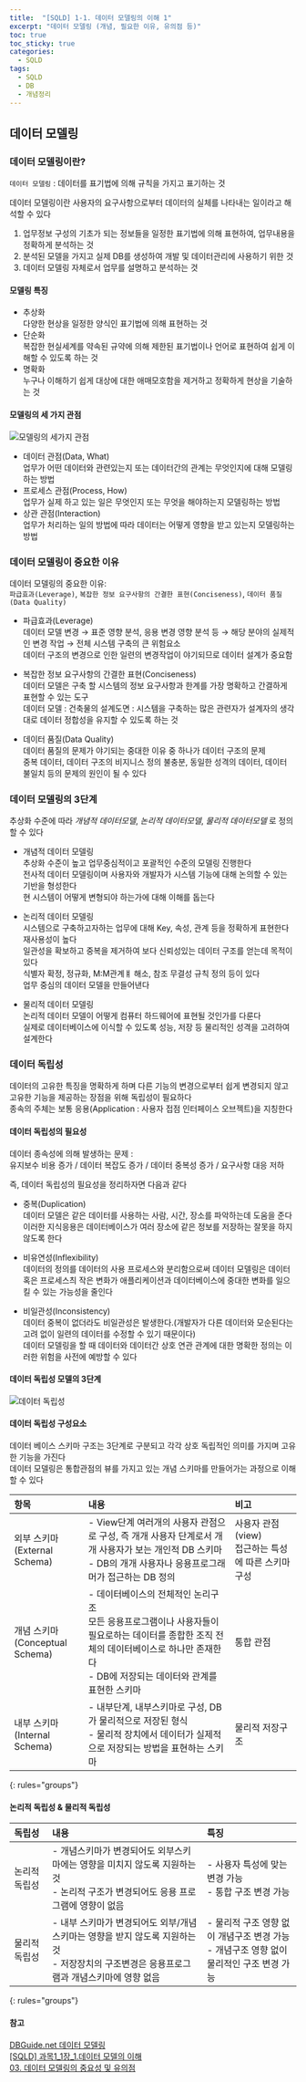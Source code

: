 ```yaml
---
title:  "[SQLD] 1-1. 데이터 모델링의 이해 1"
excerpt: "데이터 모델링 (개념, 필요한 이유, 유의점 등)"
toc: true
toc_sticky: true
categories:
  - SQLD
tags:
  - SQLD
  - DB
  - 개념정리
---
```

## 데이터 모델링  

### 데이터 모델링이란?  
`데이터 모델링` : 데이터를 표기법에 의해 규칙을 가지고 표기하는 것  

데이터 모델링이란 사용자의 요구사항으로부터 데이터의 실체를 나타내는 일이라고 해석할 수 있다  

1) 업무정보 구성의 기초가 되는 정보들을 일정한 표기법에 의해 표현하여, 업무내용을 정확하게 분석하는 것  
2) 분석된 모델을 가지고 실제 DB를 생성하여 개발 및 데이터관리에 사용하기 위한 것  
3) 데이터 모델링 자체로서 업무를 설명하고 분석하는 것  

#### 모델링 특징  
* 추상화  
  다양한 현상을 일정한 양식인 표기법에 의해 표현하는 것  
* 단순화  
  복잡한 현실세계를 약속된 규약에 의해 제한된 표기법이나 언어로 표현하여 쉽게 이해할 수 있도록 하는 것  
* 명확화  
  누구나 이해하기 쉽게 대상에 대한 애매모호함을 제거하고 정확하게 현상을 기술하는 것  



#### 모델링의 세 가지 관점  


![모델링의 세가지 관점](http://www.dbguide.net/publishing/img/knowledge/SQL_002.jpg)  


* 데이터 관점(Data, What)  
  업무가 어떤 데이터와 관련있는지 또는 데이터간의 관계는 무엇인지에 대해 모델링 하는 방법  
* 프로세스 관점(Process, How)  
  업무가 실제 하고 있는 일은 무엇인지 또는 무엇을 해야하는지 모델링하는 방법  
* 상관 관점(Interaction)  
  업무가 처리하는 일의 방법에 따라 데이터는 어떻게 영향을 받고 있는지 모델링하는 방법  


### 데이터 모델링이 중요한 이유  
데이터 모델링의 중요한 이유:  
`파급효과(Leverage)`, `복잡한 정보 요구사항의 간결한 표현(Conciseness)`, `데이터 품질(Data Quality)`  

* 파급효과(Leverage)  
데이터 모델 변경 → 표준 영향 분석, 응용 변경 영향 분석 등 → 해당 분야의 실제적인 변경 작업 → 전체 시스템 구축의 큰 위험요소  
데이터 구조의 변경으로 인한 일련의 변경작업이 야기되므로 데이터 설계가 중요함  


* 복잡한 정보 요구사항의 간결한 표현(Conciseness)  
데이터 모델은 구축 할 시스템의 정보 요구사항과 한계를 가장 명확하고 간결하게 표현할 수 있는 도구  
데이터 모델 : 건축물의 설계도면 : 시스템을 구축하는 많은 관련자가 설계자의 생각대로 데이터 정합성을 유지할 수 있도록 하는 것  


* 데이터 품질(Data Quality)  
데이터 품질의 문제가 야기되는 중대한 이유 중 하나가 데이터 구조의 문제  
중복 데이터, 데이터 구조의 비지니스 정의 불충분, 동일한 성격의 데이터, 데이터 불일치 등의 문제의 원인이 될 수 있다  

### 데이터 모델링의 3단계  
추상화 수준에 따라 *개념적 데이터모델*, *논리적 데이터모델*, *물리적 데이터모델* 로 정의할 수 있다  


* 개념적 데이터 모델링  
  추상화 수준이 높고 업무중심적이고 포괄적인 수준의 모델링 진행한다  
  전사적 데이터 모델링이며 사용자와 개발자가 시스템 기능에 대해 논의할 수 있는 기반을 형성한다  
  현 시스템이 어떻게 변형되야 하는가에 대해 이해를 돕는다  


* 논리적 데이터 모델링  
  시스템으로 구축하고자하는 업무에 대해 Key, 속성, 관계 등을 정확하게 표현한다  
  재사용성이 높다  
  일관성을 확보하고 중복을 제거하여 보다 신뢰성있는 데이터 구조를 얻는데 목적이 있다  
  식별자 확정, 정규화, M:M관계ㅒ 해소, 참조 무결성 규칙 정의 등이 있다  
  업무 중심의 데이터 모델을 만들어낸다  


* 물리적 데이터 모델링  
  논리적 데이터 모델이 어떻게 컴퓨터 하드웨어에 표현될 것인가를 다룬다  
  실제로 데이터베이스에 이식할 수 있도록 성능, 저장 등 물리적인 성격을 고려하여 설계한다  

### 데이터 독립성  
데이터의 고유한 특징을 명확하게 하며 다른 기능의 변경으로부터 쉽게 변경되지 않고 고유한 기능을 제공하는 장점을 위해 독립성이 필요하다  
종속의 주체는 보통 응용(Application : 사용자 접점 인터페이스 오브젝트)을 지칭한다  

#### 데이터 독립성의 필요성  
데이터 종속성에 의해 발생하는 문제 :  
유지보수 비용 증가 / 데이터 복잡도 증가 / 데이터 중복성 증가 / 요구사항 대응 저하  

즉, 데이터 독립성의 필요성을 정리하자면 다음과 같다  

* 중복(Duplication)  
  데이터 모델은 같은 데이터를 사용하는 사람, 시간, 장소를 파악하는데 도움을 준다  
  이러한 지식응용은 데이터베이스가 여러 장소에 같은 정보를 저장하는 잘못을 하지 않도록 한다  


* 비유연성(Inflexibility)  
  데이터의 정의를 데이터의 사용 프로세스와 분리함으로써 데이터 모델링은 데이터 혹은 프로세스츼 작은 변화가 애플리케이션과 데이터베이스에 중대한 변화를 일으킬 수 있는 가능성을 줄인다  


* 비일관성(Inconsistency)  
  데이터 중복이 없더라도 비일관성은 발생한다.(개발자가 다른 데이터와 모순된다는 고려 없이 일련의 데이터를 수정할 수 있기 때문이다)  
  데이터 모델링을 할 때 데이터와 데이터간 상호 연관 관계에 대한 명확한 정의는 이러한 위험을 사전에 예방할 수 있다  

#### 데이터 독립성 모델의 3단계  
![데이터 독립성](http://www.dbguide.net/publishing/img/knowledge/SQL_008.jpg)  

#### 데이터 독립성 구성요소  
데이터 베이스 스키마 구조는 3단계로 구분되고 각각 상호 독립적인 의미를 가지며 고유한 기능을 가진다  
데이터 모델링은 통합관점의 뷰를 가지고 있는 개념 스키마를 만들어가는 과정으로 이해할 수 있다  


| 항목 | 내용 | 비고 |
|:--------|:-------|:--------|
| 외부 스키마 <br /> (External Schema)|- View단계 여러개의 사용자 관점으로 구성, 즉 개개 사용자 단계로서 개개 사용자가 보는 개인적 DB 스키마 <br /> - DB의 개개 사용자나 응용프로그래머가 접근하는 DB 정의 |사용자 관점(view)<br /> 접근하는 특성에 따른 스키마 구성|
| 개념 스키마 <br /> (Conceptual Schema)|- 데이터베이스의 전체적인 논리구조<br /> 모든 응용프로그램이나 사용자들이 필요로하는 데이터를 종합한 조직 전체의 데이터베이스로 하나만 존재한다 <br /> - DB에 저장되는 데이터와 관계를 표현한 스키마 | 통합 관점 |
| 내부 스키마 <br /> (Internal Schema)|- 내부단계, 내부스키마로 구성, DB가 물리적으로 저장된 형식<br /> - 물리적 장치에서 데이터가 실제적으로 저장되는 방법을 표현하는 스키마 |물리적 저장구조|
{: rules="groups"}


#### 논리적 독립성 & 물리적 독립성  


| 독립성 | 내용 | 특징 |
|:--------|:-------|:--------|
| 논리적 독립성 | - 개념스키마가 변경되어도 외부스키마에는 영향을 미치지 않도록 지원하는 것 <br /> - 논리적 구조가 변경되어도 응용 프로그램에 영향이 없음 | - 사용자 특성에 맞는 변경 가능 <br /> - 통합 구조 변경 가능 |
|물리적 독립성 | - 내부 스키마가 변경되어도 외부/개념 스키마는 영향을 받지 않도록 지원하는 것 <br /> - 저장장치의 구조변경은 응용프로그램과 개념스키마에 영향 없음 | - 물리적 구조 영향 없이 개념구조 변경 가능 <br /> - 개념구조 영향 없이 물리적인 구조 변경 가능 |
{: rules="groups"}


#### 참고  
[DBGuide.net 데이터 모델링](http://www.dbguide.net/db.db?cmd=view&boardUid=12733&boardConfigUid=9&boardIdx=31&boardStep=1)  
[[SQLD] 과목1_1장_1.데이터 모델의 이해](https://scyoon.tistory.com/84)  
[03. 데이터 모델링의 중요성 및 유의점](https://wikidocs.net/1207)